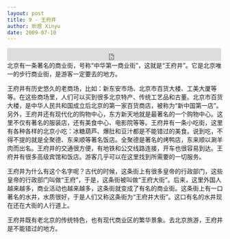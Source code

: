 ```yaml
---
layout: post
title: 9 - 王府井
author: 昕煜 Xinyu
date: 2009-07-10
---
```


<iframe src="https://archive.org/embed/slowchinese_201909/Slow_Chinese_009.mp3" width="500" height="30" frameborder="0" webkitallowfullscreen="true" mozallowfullscreen="true" allowfullscreen></iframe>
北京有一条著名的商业街，号称“中华第一商业街”，这就是“王府井”。它是北京唯一的步行商业街，是游客一定要去的地方。

王府井有历史悠久的老商场，比如：新东安市场、北京市百货大楼、工美大厦等等。在这些商场里，人们可以买到很多北京特产、传统工艺品和古董。北京市百货大楼，是中华人民共和国成立后北京的第一家百货商店，被称为“新中国第一店”。另外，王府井还有现代化的购物中心，东方新天地就是最著名的一个购物中心。这里不仅有著名的服装店，还有美食中心、电影院等等。王府井有一条小吃街，这里有各种各样的北京小吃：冰糖葫芦、爆肚和豆汁都是不能错过的美食。说到吃，不得不提的就是全聚德、东来顺等著名饭店。全聚德是著名的烤鸭店，东来顺以涮羊肉而出名。王府井的交通很方便，有地铁和公交线路连接，开车也很容易到达。王府井有很多高级宾馆和饭店。游客几乎可以在这里找到所需要的一切服务。

王府井为什么有这个名字呢？古代的时候，这条街上有很多皇帝的行政部门，这些皇帝的行政部门叫做“王府”，于是，这条街被叫做“王府大街”。后来，这里外国人越来越多，商业活动也越来越多，这条街就变成了有名的商业街。这条街上有一口著名的水井，水质很好，于是人们又称这条街为“王府井大街”。这口有名的水井现在还在大街的人行道上。

王府井既有老北京的传统特色，也有现代商业区的繁华景象。去北京旅游，王府井是不能错过的地方。

 


